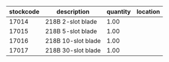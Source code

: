 |stockcode|description|quantity|location|
|---------|-----------|--------|--------|
|17014|218B 2-slot blade|1.00||
|17015|218B 5-slot blade|1.00||
|17016|218B 10-slot blade|1.00||
|17017|218B 30-slot blade|1.00||
